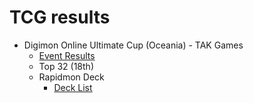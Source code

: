 # __TCG results__

- Digimon Online Ultimate Cup (Oceania) - TAK Games
  - [Event Results](https://bestcoastpairings.com/event/fKFPK3omjZwL)
  - Top 32 (18th)
  - Rapidmon Deck
    - [Deck List](https://bestcoastpairings.com/list/0E98FDDQ8R83)
